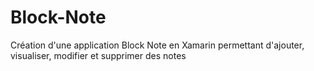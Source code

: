 # Block-Note
Création d'une application Block Note en Xamarin permettant d'ajouter, visualiser, modifier et supprimer des notes
